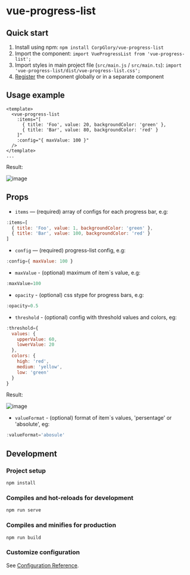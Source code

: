 # vue-progress-list

## Quick start

1. Install using npm: `npm install CorpGlory/vue-progress-list`
2. Import the component: `import VueProgressList from 'vue-progress-list';`
3. Import styles in main project file (`src/main.js` / `src/main.ts`): `import 'vue-progress-list/dist/vue-progress-list.css';`
4. [Register](https://vuejs.org/v2/guide/components-registration.html) the component globally or in a separate component

## Usage example
```vue
<template>
  <vue-progress-list
    :items="[
      { title: 'Foo', value: 20, backgroundColor: 'green' }, 
      { title: 'Bar', value: 80, backgroundColor: 'red' }
    ]"
    :config="{ maxValue: 100 }"
  />
</template>
...
```

Result:

![image](https://user-images.githubusercontent.com/47055832/70167248-5a7ad300-16d7-11ea-96ac-f5311dc58b59.png)

## Props
- `items` — (required) array of configs for each progress bar, e.g:
```js
:items=[
  { title: 'Foo', value: 1, backgroundColor: 'green' },
  { title: 'Bar', value: 100, backgroundColor: 'red' }
]
```
- `config` — (required) progress-list config, e.g:
```js
:config={ maxValue: 100 }
```
- `maxValue` - (optional) maximum of item`s value, e.g:
```js
:maxValue=100
```
- `opacity` - (optional) css stype for progress bars, e.g:
```js
:opacity=0.5
```
- `threshold` - (optional) config with threshold values and colors, eg:
```js
:threshold={
  values: {
    upperValue: 60,
    lowerValue: 20
  },
  colors: {
    high: 'red',
    medium: 'yellow',
    low: 'green'
  }
}
```
Result:

![image](https://user-images.githubusercontent.com/39257464/70325419-fb39d180-1842-11ea-832c-01b25be6c3fa.png)

- `valueFormat` - (optional) format of item`s values, 'persentage' or 'absolute', eg:
```js
:valueFormat='abosule'
```
## Development

### Project setup
```
npm install
```

### Compiles and hot-reloads for development
```
npm run serve
```

### Compiles and minifies for production
```
npm run build
```

### Customize configuration
See [Configuration Reference](https://cli.vuejs.org/config/).
